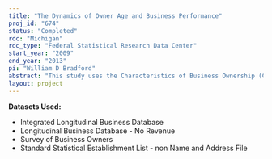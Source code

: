 ```yaml
---
title: "The Dynamics of Owner Age and Business Performance"
proj_id: "674"
status: "Completed"
rdc: "Michigan"
rdc_type: "Federal Statistical Research Data Center"
start_year: "2009"
end_year: "2013"
pi: "William D Bradford"
abstract: "This study uses the Characteristics of Business Ownership (CBO), the Survey of Business Ownership (SBO), the Integrated Longitudinal Business Database (ILBD), and the Business Register (BR) to examine the relationship between age and entrepreneurship. This research derives from a common question among scholars and practitioners: What owner traits predict business performance (e.g., employment, sales, profits, survival)? This study contributes to this research by using census data to test the strength of owner age in predicting business performance and by measuring the extent to which this relationship changed between 1982 and 2002. This research will obtain sales, employees, other available firm data for 2002, and the survival experience of the firm through 2006, or the latest available year. This study will also link the firms to improve the measures of business survival beyond the snapshots taken in 1986 and 1996. This research will use the linked data for longitudinal analyses of owner age and business performance. This will contribute to the understanding of business formation, early lifecycle dynamics of firms and the precursors to job creation in the U.S. economy. The project will create estimates of the impact of age of business owners on the performance of small businesses. It will also develop linkages between the SBO, the CBO, and the newly created ILBD. Using those linkages, it will enrich the 2002 SBO with variables which were not included in that survey, but were included in the earlier CBO surveys. This will enhance both the value of the 2002 SBO because of the inclusion of the new variables and the value of the earlier CBO surveys because of the existence of comparable data in another year. It will also enhance all three surveys by providing measures of firm survival and the transition from nonemployer to employer status."
layout: project
---
```


**Datasets Used:**

  - Integrated Longitudinal Business Database 
  - Longitudinal Business Database - No Revenue 
  - Survey of Business Owners 
  - Standard Statistical Establishment List - non Name and Address File 

